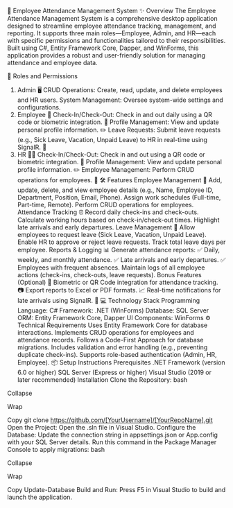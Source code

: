 📍 Employee Attendance Management System
✨ Overview
The Employee Attendance Management System is a comprehensive desktop application designed to streamline employee attendance tracking, management, and reporting. It supports three main roles—Employee, Admin, and HR—each with specific permissions and functionalities tailored to their responsibilities. Built using C#, Entity Framework Core, Dapper, and WinForms, this application provides a robust and user-friendly solution for managing attendance and employee data.

👥 Roles and Permissions
1. Admin 🖥️
CRUD Operations: Create, read, update, and delete employees and HR users.
System Management: Oversee system-wide settings and configurations.
2. Employee 👤
Check-In/Check-Out: Check in and out daily using a QR code or biometric integration. 📱
Profile Management: View and update personal profile information. ✏️
Leave Requests: Submit leave requests (e.g., Sick Leave, Vacation, Unpaid Leave) to HR in real-time using SignalR. 📅
3. HR 🧑‍💼
Check-In/Check-Out: Check in and out using a QR code or biometric integration. 📱
Profile Management: View and update personal profile information. ✏️
Employee Management: Perform CRUD operations for employees. 👥
🛠️ Features
Employee Management 👥
Add, update, delete, and view employee details (e.g., Name, Employee ID, Department, Position, Email, Phone).
Assign work schedules (Full-time, Part-time, Remote).
Perform CRUD operations for employees.
Attendance Tracking ⏰
Record daily check-ins and check-outs.
Calculate working hours based on check-in/check-out times.
Highlight late arrivals and early departures.
Leave Management 📅
Allow employees to request leave (Sick Leave, Vacation, Unpaid Leave).
Enable HR to approve or reject leave requests.
Track total leave days per employee.
Reports & Logging 📊
Generate attendance reports:
✅ Daily, weekly, and monthly attendance.
✅ Late arrivals and early departures.
✅ Employees with frequent absences.
Maintain logs of all employee actions (check-ins, check-outs, leave requests).
Bonus Features (Optional) 🌟
Biometric or QR Code integration for attendance tracking. 📷
Export reports to Excel or PDF formats. 📈
Real-time notifications for late arrivals using SignalR. 🔔
💻 Technology Stack
Programming Language: C#
Framework: .NET (WinForms)
Database: SQL Server
ORM: Entity Framework Core, Dapper
UI Components: WinForms
⚙️ Technical Requirements
Uses Entity Framework Core for database interactions.
Implements CRUD operations for employees and attendance records.
Follows a Code-First Approach for database migrations.
Includes validation and error handling (e.g., preventing duplicate check-ins).
Supports role-based authentication (Admin, HR, Employee).
📦 Setup Instructions
Prerequisites
.NET Framework (version 6.0 or higher)
SQL Server (Express or higher)
Visual Studio (2019 or later recommended)
Installation
Clone the Repository:
bash

Collapse

Wrap

Copy
git clone https://github.com/[YourUsername]/[YourRepoName].git
Open the Project:
Open the .sln file in Visual Studio.
Configure the Database:
Update the connection string in appsettings.json or App.config with your SQL Server details.
Run this command in the Package Manager Console to apply migrations:
bash

Collapse

Wrap

Copy
Update-Database
Build and Run:
Press F5 in Visual Studio to build and launch the application.
